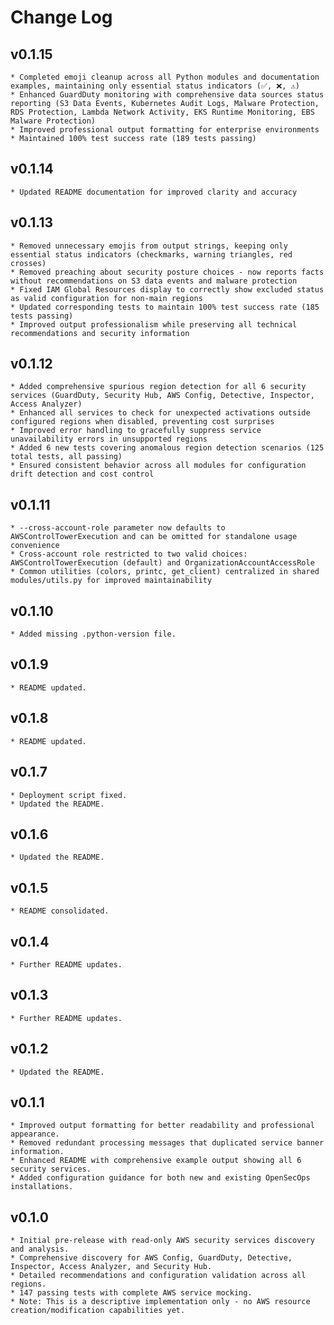 # Change Log

## v0.1.15
    * Completed emoji cleanup across all Python modules and documentation examples, maintaining only essential status indicators (✅, ❌, ⚠️)
    * Enhanced GuardDuty monitoring with comprehensive data sources status reporting (S3 Data Events, Kubernetes Audit Logs, Malware Protection, RDS Protection, Lambda Network Activity, EKS Runtime Monitoring, EBS Malware Protection)
    * Improved professional output formatting for enterprise environments
    * Maintained 100% test success rate (189 tests passing)

## v0.1.14
    * Updated README documentation for improved clarity and accuracy

## v0.1.13
    * Removed unnecessary emojis from output strings, keeping only essential status indicators (checkmarks, warning triangles, red crosses)
    * Removed preaching about security posture choices - now reports facts without recommendations on S3 data events and malware protection
    * Fixed IAM Global Resources display to correctly show excluded status as valid configuration for non-main regions
    * Updated corresponding tests to maintain 100% test success rate (185 tests passing)
    * Improved output professionalism while preserving all technical recommendations and security information

## v0.1.12
    * Added comprehensive spurious region detection for all 6 security services (GuardDuty, Security Hub, AWS Config, Detective, Inspector, Access Analyzer)
    * Enhanced all services to check for unexpected activations outside configured regions when disabled, preventing cost surprises
    * Improved error handling to gracefully suppress service unavailability errors in unsupported regions
    * Added 6 new tests covering anomalous region detection scenarios (125 total tests, all passing)
    * Ensured consistent behavior across all modules for configuration drift detection and cost control

## v0.1.11
    * --cross-account-role parameter now defaults to AWSControlTowerExecution and can be omitted for standalone usage convenience
    * Cross-account role restricted to two valid choices: AWSControlTowerExecution (default) and OrganizationAccountAccessRole
    * Common utilities (colors, printc, get_client) centralized in shared modules/utils.py for improved maintainability

## v0.1.10
    * Added missing .python-version file.

## v0.1.9
    * README updated.

## v0.1.8
    * README updated.

## v0.1.7
    * Deployment script fixed.
    * Updated the README.

## v0.1.6
    * Updated the README.

## v0.1.5
    * README consolidated.

## v0.1.4
    * Further README updates.

## v0.1.3
    * Further README updates.

## v0.1.2
    * Updated the README.

## v0.1.1
    * Improved output formatting for better readability and professional appearance.
    * Removed redundant processing messages that duplicated service banner information.
    * Enhanced README with comprehensive example output showing all 6 security services.
    * Added configuration guidance for both new and existing OpenSecOps installations.

## v0.1.0
    * Initial pre-release with read-only AWS security services discovery and analysis.
    * Comprehensive discovery for AWS Config, GuardDuty, Detective, Inspector, Access Analyzer, and Security Hub.
    * Detailed recommendations and configuration validation across all regions.
    * 147 passing tests with complete AWS service mocking.
    * Note: This is a descriptive implementation only - no AWS resource creation/modification capabilities yet.
